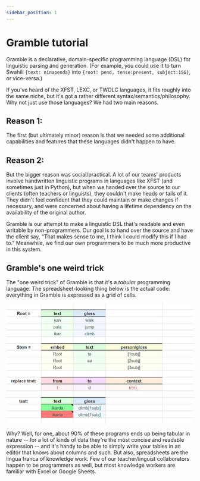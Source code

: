 ```yaml
---
sidebar_position: 1
---
```


# Gramble tutorial

Gramble is a declarative, domain-specific programming language (DSL) for linguistic parsing and generation.  (For example, you could use it to turn Swahili `{text: ninapenda}` into `{root: pend, tense:present, subject:1SG}`, or vice-versa.)  

If you've heard of the XFST, LEXC, or TWOLC languages, it fits roughly into the same niche, but it's got a rather different syntax/semantics/philosophy.  Why not just use those languages?  We had two main reasons.  

## Reason 1:

The first (but ultimately minor) reason is that we needed some additional capabilities and features that these languages didn't happen to have.  

## Reason 2:

But the bigger reason was social/practical.  A lot of our teams' products involve handwritten linguistic programs in languages like XFST (and sometimes just in Python), but when we handed over the source to our clients (often teachers or linguists), they couldn't make heads or tails of it.  They didn't feel confident that they could maintain or make changes if necessary, and were concerned about having a lifetime dependency on the availability of the original author.  

Gramble is our attempt to make a linguistic DSL that's readable and even writable by non-programmers.  Our goal is to hand over the source and have the client say, "That makes sense to me, I think I could modify this if I had to."  Meanwhile, we find our own programmers to be much more productive in this system.

## Gramble's one weird trick

The "one weird trick" of Gramble is that it's a *tabular* programming language.  The spreadsheet-looking thing below is the actual code: everything in Gramble is expressed as a grid of cells.  

![Image of a gramble spreadsheet](../static/img/gramble_sample.png)

Why?  Well, for one, about 90% of these programs ends up being tabular in nature -- for a lot of kinds of data they're the most concise and readable expression -- and it's handy to be able to simply write your tables in an editor that knows about columns and such.  But also, spreadsheets are the lingua franca of knowledge work.  Few of our teacher/linguist collaborators happen to be programmers as well, but most knowledge workers are familiar with Excel or Google Sheets.